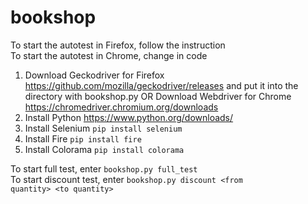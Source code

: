 # bookshop

To start the autotest in Firefox, follow the instruction <br>
To start the autotest in Chrome, change in code <code></code>

1. Download Geckodriver for Firefox https://github.com/mozilla/geckodriver/releases and put it into the directory with bookshop.py
OR
Download Webdriver for Chrome https://chromedriver.chromium.org/downloads
2. Install Python https://www.python.org/downloads/
3. Install Selenium <code>pip install selenium</code>
4. Install Fire <code>pip install fire</code>
5. Install Colorama <code>pip install colorama</code>

To start full test, enter <code>bookshop.py full_test</code> <br>
To start discount test, enter <code>bookshop.py discount \<from quantity\> \<to quantity\></code>
